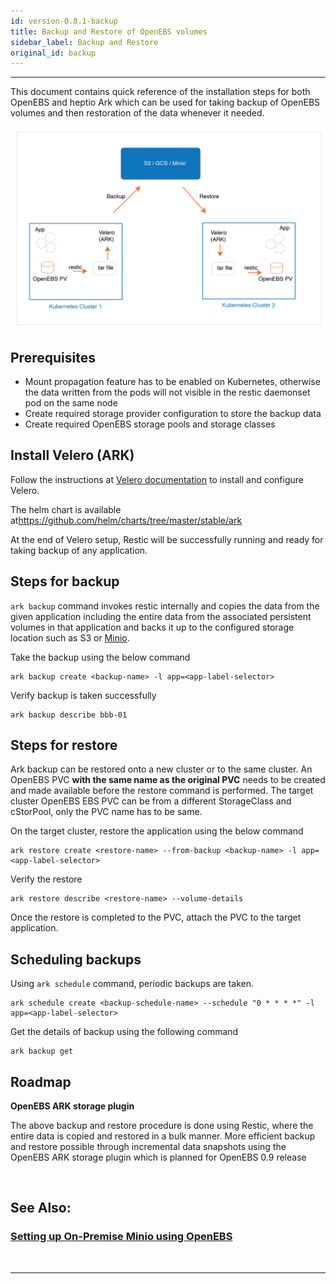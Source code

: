 ```yaml
---
id: version-0.8.1-backup
title: Backup and Restore of OpenEBS volumes
sidebar_label: Backup and Restore
original_id: backup
---
```

------

This document contains quick reference of the installation steps for both OpenEBS and heptio Ark which can be used for taking backup of OpenEBS volumes and then restoration of the data whenever it needed.



<img src="/docs/assets/ark-openebs.png" alt="drawing" width="800"/>



## Prerequisites



- Mount propagation feature has to be enabled on Kubernetes, otherwise the data written from the pods
  will not visible in the restic daemonset pod on the same node
- Create required storage provider configuration to store the backup data
- Create required OpenEBS storage pools and  storage classes 



## Install Velero (ARK)

Follow the instructions at <a href="https://heptio.github.io/velero/v0.10.0/" target="_blank">Velero documentation</a> to install and configure Velero. 

The helm chart is available at<a href="https://github.com/helm/charts/tree/master/stable/ark" target="_blank">https://github.com/helm/charts/tree/master/stable/ark</a>  

At the end of Velero setup, Restic will be successfully running and ready for taking backup of any application. 

## Steps for backup

`ark backup` command invokes restic internally and copies the data from the given application including the entire data from the associated persistent volumes in that application and backs it up to the configured storage location such as S3 or <a href="/docs/next/minio.html" target="_blank">Minio</a>. 

Take the backup using the below command 

```
ark backup create <backup-name> -l app=<app-label-selector>
```

Verify backup is taken successfully

```
ark backup describe bbb-01
```

## Steps for restore

Ark backup can be restored onto a new cluster or to the same cluster. An OpenEBS PVC **with the same name as the original PVC** needs to be created and made available before the restore command is performed. The target cluster OpenEBS EBS PVC can be from a different StorageClass and cStorPool, only the PVC name has to be same.



On the target cluster, restore the application using the below command

```
ark restore create <restore-name> --from-backup <backup-name> -l app=<app-label-selector>
```

 Verify the restore 

```
ark restore describe <restore-name> --volume-details
```



Once the restore is completed to the PVC, attach the PVC to the target application. 



## Scheduling backups

Using `ark schedule` command, periodic backups are taken. 

```
ark schedule create <backup-schedule-name> --schedule "0 * * * *" -l app=<app-label-selector>
```

Get the details of backup using the following command

```
ark backup get
```



## Roadmap

**OpenEBS ARK storage plugin** 

The above backup and restore procedure is done using Restic, where the entire data is copied and restored in a bulk manner. More efficient backup and restore possible through incremental data snapshots using the OpenEBS ARK storage plugin which is planned for OpenEBS 0.9 release

<br>

## See Also:

### [Setting up On-Premise Minio using OpenEBS](/docs/next/minio.html)

<br>

<hr>

<br>



<!-- Hotjar Tracking Code for https://docs.openebs.io -->

<script>
   (function(h,o,t,j,a,r){
       h.hj=h.hj||function(){(h.hj.q=h.hj.q||[]).push(arguments)};
       h._hjSettings={hjid:785693,hjsv:6};
       a=o.getElementsByTagName('head')[0];
       r=o.createElement('script');r.async=1;
       r.src=t+h._hjSettings.hjid+j+h._hjSettings.hjsv;
       a.appendChild(r);
   })(window,document,'https://static.hotjar.com/c/hotjar-','.js?sv=');
</script>


<!-- Global site tag (gtag.js) - Google Analytics -->
<script async src="https://www.googletagmanager.com/gtag/js?id=UA-92076314-12"></script>
<script>
  window.dataLayer = window.dataLayer || [];
  function gtag(){dataLayer.push(arguments);}
  gtag('js', new Date());

  gtag('config', 'UA-92076314-12');
</script>

